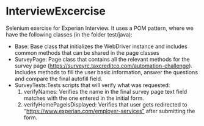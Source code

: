 # InterviewExcercise
Selenium exercise for Experian Interview.
It uses a POM pattern, where we have the following classes (in the folder test/java):
- Base: Base class that initializes the WebDriver instance and includes common methods that can be shared in the page classes
- SurveyPage: Page class that contains all the relevant methods for the survey page (https://surveyrc.taxcreditco.com/automation-challenge). Includes methods to fill the user basic information, answer the questions and compare the final autofill field.
- SurveyTests:Tests scripts that will verify what was requested:
  1) verifyNames: Verifies the name in the final survey page text field matches with the one entered in the initial form.
  2) verifyHomePageIsDisplayed: Verifies that user gets redirected to “https://www.experian.com/employer-services” after submitting the form.

